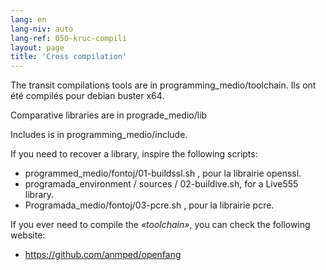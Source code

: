 ```yaml
---
lang: en
lang-niv: auto
lang-ref: 050-kruc-compili
layout: page
title: 'Cross compilation'
---
```



The transit compilations tools are in programming_medio/toolchain.
Ils ont été compilés pour debian buster x64.



Comparative libraries are in prograde_medio/lib



Includes is in programming_medio/include.



If you need to recover a library, inspire the following scripts:
* programmed_medio/fontoj/01-buildssl.sh , pour la librairie openssl.
* programada_environment / sources / 02-buildive.sh, for a Live555 library.
* Programada_medio/fontoj/03-pcre.sh , pour la librairie pcre.




If you ever need to compile the _«toolchain»_, you can check the following website:
 * https://github.com/anmped/openfang



